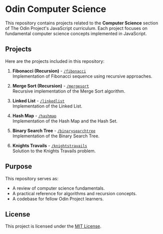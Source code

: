 # Odin Computer Science

This repository contains projects related to the **Computer Science** section of The Odin Project's JavaScript curriculum. Each project focuses on fundamental computer science concepts implemented in JavaScript.

## Projects

Here are the projects included in this repository:

1. **Fibonacci (Recursion)** - [`/fibonacci`](./fibonacci)  
   Implementation of Fibonacci sequence using recursive approaches.

2. **Merge Sort (Recursion)** - [`/mergesort`](./mergesort)  
   Recursive implementation of the Merge Sort algorithm.

3. **Linked List** - [`/linkedlist`](./linkedlist/)  
   Implementation of the Linked List.

4. **Hash Map** - [`/hashmap`](./hashmap/)  
   Implementation of the Hash Map and the Hash Set.

5. **Binary Search Tree** - [`/binarysearchtree`](./binarysearchtree/)  
   Implementation of the Binary Search Tree.

6. **Knights Travails** - [`/knightstravails`](./knightstravails/)  
   Solution to the Knights Travails problem.

## Purpose

This repository serves as:
- A review of computer science fundamentals.
- A practical reference for algorithms and recursion concepts.
- A codebase for fellow Odin Project learners.

## License

This project is licensed under the [MIT License](https://opensource.org/licenses/MIT).